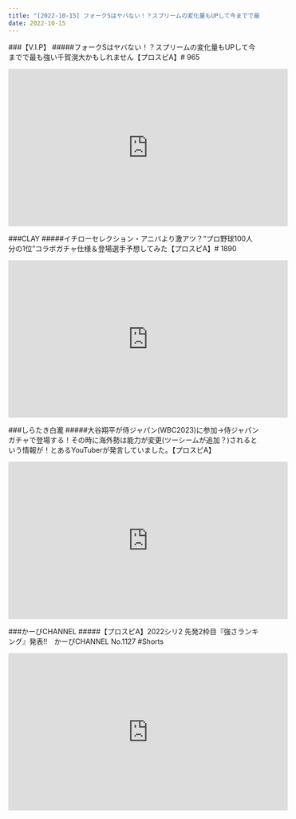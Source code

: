 ```yaml
---
title: "[2022-10-15] フォークSはヤバない！？スプリームの変化量もUPして今までで最も強い千賀滉大かもしれません【プロスピA】# 965 他"
date: 2022-10-15
---
```

###【V.I.P】
#####フォークSはヤバない！？スプリームの変化量もUPして今までで最も強い千賀滉大かもしれません【プロスピA】# 965
<iframe width="560" height="315" src="https://www.youtube.com/embed/RcfLiANESpI" frameborder="0" allow="accelerometer; autoplay; clipboard-write; encrypted-media; gyroscope; picture-in-picture" allowfullscreen></iframe>

###CLAY
#####イチローセレクション・アニバより激アツ？“プロ野球100人分の1位”コラボガチャ仕様＆登場選手予想してみた【プロスピA】# 1890
<iframe width="560" height="315" src="https://www.youtube.com/embed/FvjWVRNuSkg" frameborder="0" allow="accelerometer; autoplay; clipboard-write; encrypted-media; gyroscope; picture-in-picture" allowfullscreen></iframe>

###しらたき白瀧
#####大谷翔平が侍ジャパン(WBC2023)に参加→侍ジャパンガチャで登場する！その時に海外勢は能力が変更(ツーシームが追加？)されるという情報が！とあるYouTuberが発言していました。【プロスピA】
<iframe width="560" height="315" src="https://www.youtube.com/embed/YFXEvVMm6mY" frameborder="0" allow="accelerometer; autoplay; clipboard-write; encrypted-media; gyroscope; picture-in-picture" allowfullscreen></iframe>

###かーぴCHANNEL
#####【プロスピA】2022シリ2 先発2枠目『強さランキング』発表!!　かーぴCHANNEL No.1127 #Shorts
<iframe width="560" height="315" src="https://www.youtube.com/embed/UDCdclC7PW8" frameborder="0" allow="accelerometer; autoplay; clipboard-write; encrypted-media; gyroscope; picture-in-picture" allowfullscreen></iframe>

